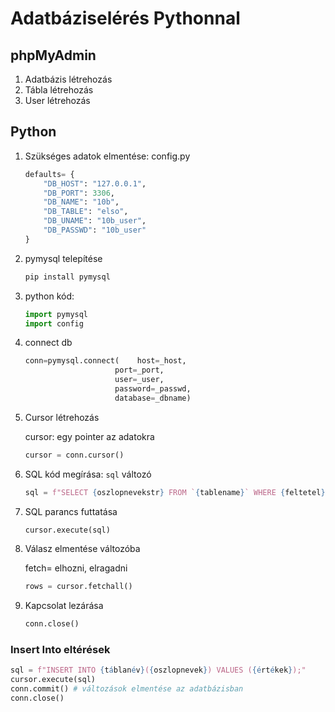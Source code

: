 # Adatbáziselérés Pythonnal

## phpMyAdmin

1. Adatbázis létrehozás
1. Tábla létrehozás
1. User létrehozás

## Python

1. Szükséges adatok elmentése: config.py

    ```py
    defaults= {
        "DB_HOST": "127.0.0.1",
        "DB_PORT": 3306,
        "DB_NAME": "10b",
        "DB_TABLE": "elso",
        "DB_UNAME": "10b_user",
        "DB_PASSWD": "10b_user"
    }
    ```

1. pymysql telepítése

    ```bash
    pip install pymysql
    ```

1. python kód:

    ```py
    import pymysql
    import config
    ```

1. connect db

    ```py
    conn=pymysql.connect(    host=_host,
                        port=_port,
                        user=_user,
                        password=_passwd,
                        database=_dbname)
    ```

1. Cursor létrehozás

    cursor: egy pointer az adatokra

    ```py
    cursor = conn.cursor()
    ```

1. SQL kód megírása: `sql` változó

    ```py
    sql = f"SELECT {oszlopnevekstr} FROM `{tablename}` WHERE {feltetel};"
    ```

1. SQL parancs futtatása

    ```py
    cursor.execute(sql)
    ```

1. Válasz elmentése változóba

    fetch= elhozni, elragadni

    ```py
    rows = cursor.fetchall()
    ```

1. Kapcsolat lezárása

    ```py
    conn.close()
    ```

### Insert Into eltérések

```py
sql = f"INSERT INTO {táblanév}({oszlopnevek}) VALUES ({értékek});"
cursor.execute(sql)
conn.commit() # változások elmentése az adatbázisban
conn.close()
```

